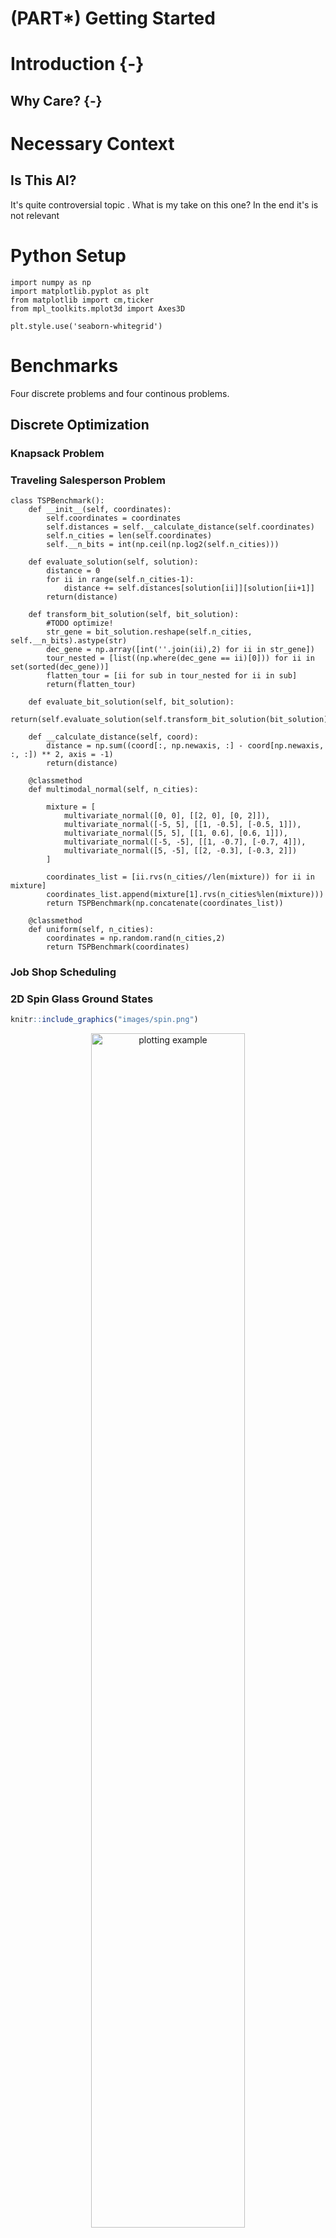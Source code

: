 # (PART\*) Getting Started

# Introduction  {-}

## Why Care? {-}

# Necessary Context 

## Is This AI?

It's quite controversial topic . What is my take on this one? In the end it's is not relevant 

# Python Setup


```{.python .numberLines}
import numpy as np
import matplotlib.pyplot as plt
from matplotlib import cm,ticker
from mpl_toolkits.mplot3d import Axes3D

plt.style.use('seaborn-whitegrid')
```

# Benchmarks 

Four discrete problems and four continous problems.

## Discrete Optimization

### Knapsack Problem

### Traveling Salesperson Problem


```{.python .numberLines}
class TSPBenchmark():
    def __init__(self, coordinates):
        self.coordinates = coordinates
        self.distances = self.__calculate_distance(self.coordinates)
        self.n_cities = len(self.coordinates)
        self.__n_bits = int(np.ceil(np.log2(self.n_cities)))
        
    def evaluate_solution(self, solution):
        distance = 0
        for ii in range(self.n_cities-1):
            distance += self.distances[solution[ii]][solution[ii+1]]
        return(distance)
        
    def transform_bit_solution(self, bit_solution):
        #TODO optimize!
        str_gene = bit_solution.reshape(self.n_cities, self.__n_bits).astype(str)
        dec_gene = np.array([int(''.join(ii),2) for ii in str_gene])
        tour_nested = [list((np.where(dec_gene == ii)[0])) for ii in set(sorted(dec_gene))]
        flatten_tour = [ii for sub in tour_nested for ii in sub]
        return(flatten_tour)
    
    def evaluate_bit_solution(self, bit_solution):
        return(self.evaluate_solution(self.transform_bit_solution(bit_solution)))
    
    def __calculate_distance(self, coord):
        distance = np.sum((coord[:, np.newaxis, :] - coord[np.newaxis, :, :]) ** 2, axis = -1)
        return(distance)
        
    @classmethod
    def multimodal_normal(self, n_cities):
        
        mixture = [
            multivariate_normal([0, 0], [[2, 0], [0, 2]]),
            multivariate_normal([-5, 5], [[1, -0.5], [-0.5, 1]]),
            multivariate_normal([5, 5], [[1, 0.6], [0.6, 1]]),
            multivariate_normal([-5, -5], [[1, -0.7], [-0.7, 4]]),
            multivariate_normal([5, -5], [[2, -0.3], [-0.3, 2]])
        ]
        
        coordinates_list = [ii.rvs(n_cities//len(mixture)) for ii in mixture]
        coordinates_list.append(mixture[1].rvs(n_cities%len(mixture)))
        return TSPBenchmark(np.concatenate(coordinates_list))
    
    @classmethod
    def uniform(self, n_cities):
        coordinates = np.random.rand(n_cities,2)
        return TSPBenchmark(coordinates)
```


### Job Shop Scheduling

### 2D Spin Glass Ground States




```{.r .numberLines}
knitr::include_graphics("images/spin.png")
```

<div class="figure" style="text-align: center">
<img src="images/spin.png" alt="plotting example" width="70%" />
<p class="caption">(\#fig:unnamed-chunk-3)plotting example</p>
</div>

## Continous Optimization

### Rastring Function

### Rosenbrock Function


```{.python .numberLines}
class RosenbrockFunction:
	def __init__(self, a, b):
		self.a = a 
		self.b = b

	def evaluate_solution(self, x, y):
		return((self.a -x)**2 + self.b*(y-x**2)**2)
```


```{.python .numberLines}
ros = RosenbrockFunction(1, 100)
x = np.linspace(-1.5, 2, 300)     
y = np.linspace(-0.5, 3, 300)     
x, y = np.meshgrid(x, y) 
z = ros.evaluate_solution(x,y)
```


```{.python .numberLines}
fig = plt.figure() 
ax = fig.gca(projection='3d') 
ax.plot_surface(x, y, z, rstride=1, cstride=1,
  cmap=cm.nipy_spectral, linewidth=0.08,
  antialiased=True)
plt.show()
```

<img src="01-getting_started_files/figure-html/unnamed-chunk-6-1.png" width="70%" />

### Constrained Optimization 

https://cs.adelaide.edu.au/~zbyszek/Papers/p16.pdf

### Multilayer Perceptron

# Glossary

## Important Concepts

+ No-free lunch theorem

## Algorithms Abbreviations

+ *SA* - Simulated Annealing
+ *GA* - Genetic Algorithm
+ *PSO* - Particles Swarm Optimization

# (PART\*) Warming up 

# Introduction {-}

# Stochastic Hill Climbing

# Simulated Annealing 

# Adaptive SA

# Hybrid SA 

# Treshold Accepting

```
choose an initial configuration
if delta E > T
  compute delta E := E(new solution) - E(old solution)
```

# What next? {-}
